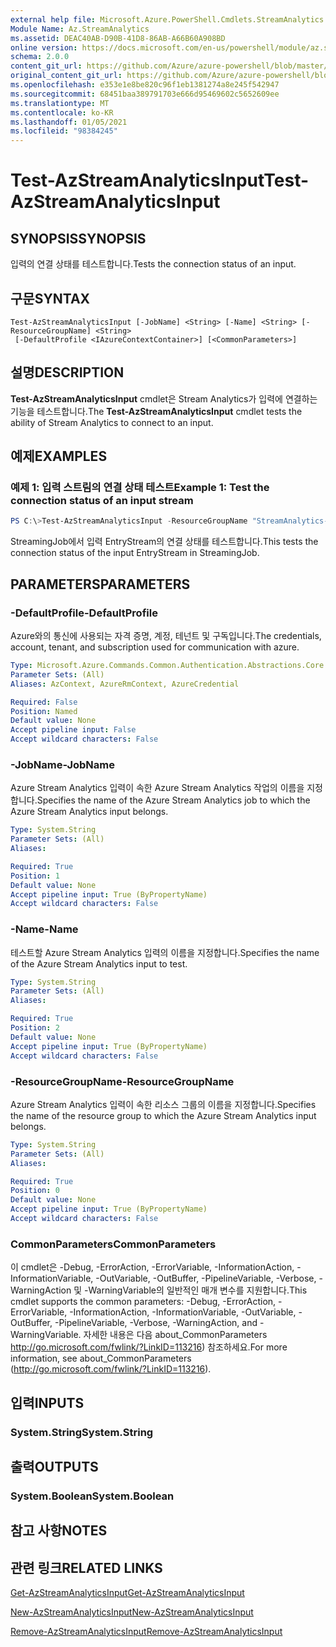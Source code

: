 ```yaml
---
external help file: Microsoft.Azure.PowerShell.Cmdlets.StreamAnalytics.dll-Help.xml
Module Name: Az.StreamAnalytics
ms.assetid: DEAC40AB-D90B-41D8-86AB-A66B60A908BD
online version: https://docs.microsoft.com/en-us/powershell/module/az.streamanalytics/test-azstreamanalyticsinput
schema: 2.0.0
content_git_url: https://github.com/Azure/azure-powershell/blob/master/src/StreamAnalytics/StreamAnalytics/help/Test-AzStreamAnalyticsInput.md
original_content_git_url: https://github.com/Azure/azure-powershell/blob/master/src/StreamAnalytics/StreamAnalytics/help/Test-AzStreamAnalyticsInput.md
ms.openlocfilehash: e353e1e8be820c96f1eb1381274a8e245f542947
ms.sourcegitcommit: 68451baa389791703e666d95469602c5652609ee
ms.translationtype: MT
ms.contentlocale: ko-KR
ms.lasthandoff: 01/05/2021
ms.locfileid: "98384245"
---
```

# <span data-ttu-id="2c2f4-101">Test-AzStreamAnalyticsInput</span><span class="sxs-lookup"><span data-stu-id="2c2f4-101">Test-AzStreamAnalyticsInput</span></span>

## <span data-ttu-id="2c2f4-102">SYNOPSIS</span><span class="sxs-lookup"><span data-stu-id="2c2f4-102">SYNOPSIS</span></span>
<span data-ttu-id="2c2f4-103">입력의 연결 상태를 테스트합니다.</span><span class="sxs-lookup"><span data-stu-id="2c2f4-103">Tests the connection status of an input.</span></span>

## <span data-ttu-id="2c2f4-104">구문</span><span class="sxs-lookup"><span data-stu-id="2c2f4-104">SYNTAX</span></span>

```
Test-AzStreamAnalyticsInput [-JobName] <String> [-Name] <String> [-ResourceGroupName] <String>
 [-DefaultProfile <IAzureContextContainer>] [<CommonParameters>]
```

## <span data-ttu-id="2c2f4-105">설명</span><span class="sxs-lookup"><span data-stu-id="2c2f4-105">DESCRIPTION</span></span>
<span data-ttu-id="2c2f4-106">**Test-AzStreamAnalyticsInput** cmdlet은 Stream Analytics가 입력에 연결하는 기능을 테스트합니다.</span><span class="sxs-lookup"><span data-stu-id="2c2f4-106">The **Test-AzStreamAnalyticsInput** cmdlet tests the ability of Stream Analytics to connect to an input.</span></span>

## <span data-ttu-id="2c2f4-107">예제</span><span class="sxs-lookup"><span data-stu-id="2c2f4-107">EXAMPLES</span></span>

### <span data-ttu-id="2c2f4-108">예제 1: 입력 스트림의 연결 상태 테스트</span><span class="sxs-lookup"><span data-stu-id="2c2f4-108">Example 1: Test the connection status of an input stream</span></span>
```powershell
PS C:\>Test-AzStreamAnalyticsInput -ResourceGroupName "StreamAnalytics-Default-West-US" -JobName "StreamingJob" -Name "EntryStream"
```

<span data-ttu-id="2c2f4-109">StreamingJob에서 입력 EntryStream의 연결 상태를 테스트합니다.</span><span class="sxs-lookup"><span data-stu-id="2c2f4-109">This tests the connection status of the input EntryStream in StreamingJob.</span></span>

## <span data-ttu-id="2c2f4-110">PARAMETERS</span><span class="sxs-lookup"><span data-stu-id="2c2f4-110">PARAMETERS</span></span>

### <span data-ttu-id="2c2f4-111">-DefaultProfile</span><span class="sxs-lookup"><span data-stu-id="2c2f4-111">-DefaultProfile</span></span>
<span data-ttu-id="2c2f4-112">Azure와의 통신에 사용되는 자격 증명, 계정, 테넌트 및 구독입니다.</span><span class="sxs-lookup"><span data-stu-id="2c2f4-112">The credentials, account, tenant, and subscription used for communication with azure.</span></span>

```yaml
Type: Microsoft.Azure.Commands.Common.Authentication.Abstractions.Core.IAzureContextContainer
Parameter Sets: (All)
Aliases: AzContext, AzureRmContext, AzureCredential

Required: False
Position: Named
Default value: None
Accept pipeline input: False
Accept wildcard characters: False
```

### <span data-ttu-id="2c2f4-113">-JobName</span><span class="sxs-lookup"><span data-stu-id="2c2f4-113">-JobName</span></span>
<span data-ttu-id="2c2f4-114">Azure Stream Analytics 입력이 속한 Azure Stream Analytics 작업의 이름을 지정합니다.</span><span class="sxs-lookup"><span data-stu-id="2c2f4-114">Specifies the name of the Azure Stream Analytics job to which the Azure Stream Analytics input belongs.</span></span>

```yaml
Type: System.String
Parameter Sets: (All)
Aliases:

Required: True
Position: 1
Default value: None
Accept pipeline input: True (ByPropertyName)
Accept wildcard characters: False
```

### <span data-ttu-id="2c2f4-115">-Name</span><span class="sxs-lookup"><span data-stu-id="2c2f4-115">-Name</span></span>
<span data-ttu-id="2c2f4-116">테스트할 Azure Stream Analytics 입력의 이름을 지정합니다.</span><span class="sxs-lookup"><span data-stu-id="2c2f4-116">Specifies the name of the Azure Stream Analytics input to test.</span></span>

```yaml
Type: System.String
Parameter Sets: (All)
Aliases:

Required: True
Position: 2
Default value: None
Accept pipeline input: True (ByPropertyName)
Accept wildcard characters: False
```

### <span data-ttu-id="2c2f4-117">-ResourceGroupName</span><span class="sxs-lookup"><span data-stu-id="2c2f4-117">-ResourceGroupName</span></span>
<span data-ttu-id="2c2f4-118">Azure Stream Analytics 입력이 속한 리소스 그룹의 이름을 지정합니다.</span><span class="sxs-lookup"><span data-stu-id="2c2f4-118">Specifies the name of the resource group to which the Azure Stream Analytics input belongs.</span></span>

```yaml
Type: System.String
Parameter Sets: (All)
Aliases:

Required: True
Position: 0
Default value: None
Accept pipeline input: True (ByPropertyName)
Accept wildcard characters: False
```

### <span data-ttu-id="2c2f4-119">CommonParameters</span><span class="sxs-lookup"><span data-stu-id="2c2f4-119">CommonParameters</span></span>
<span data-ttu-id="2c2f4-120">이 cmdlet은 -Debug, -ErrorAction, -ErrorVariable, -InformationAction, -InformationVariable, -OutVariable, -OutBuffer, -PipelineVariable, -Verbose, -WarningAction 및 -WarningVariable의 일반적인 매개 변수를 지원합니다.</span><span class="sxs-lookup"><span data-stu-id="2c2f4-120">This cmdlet supports the common parameters: -Debug, -ErrorAction, -ErrorVariable, -InformationAction, -InformationVariable, -OutVariable, -OutBuffer, -PipelineVariable, -Verbose, -WarningAction, and -WarningVariable.</span></span> <span data-ttu-id="2c2f4-121">자세한 내용은 다음 about_CommonParameters http://go.microsoft.com/fwlink/?LinkID=113216) 참조하세요.</span><span class="sxs-lookup"><span data-stu-id="2c2f4-121">For more information, see about_CommonParameters (http://go.microsoft.com/fwlink/?LinkID=113216).</span></span>

## <span data-ttu-id="2c2f4-122">입력</span><span class="sxs-lookup"><span data-stu-id="2c2f4-122">INPUTS</span></span>

### <span data-ttu-id="2c2f4-123">System.String</span><span class="sxs-lookup"><span data-stu-id="2c2f4-123">System.String</span></span>

## <span data-ttu-id="2c2f4-124">출력</span><span class="sxs-lookup"><span data-stu-id="2c2f4-124">OUTPUTS</span></span>

### <span data-ttu-id="2c2f4-125">System.Boolean</span><span class="sxs-lookup"><span data-stu-id="2c2f4-125">System.Boolean</span></span>

## <span data-ttu-id="2c2f4-126">참고 사항</span><span class="sxs-lookup"><span data-stu-id="2c2f4-126">NOTES</span></span>

## <span data-ttu-id="2c2f4-127">관련 링크</span><span class="sxs-lookup"><span data-stu-id="2c2f4-127">RELATED LINKS</span></span>

[<span data-ttu-id="2c2f4-128">Get-AzStreamAnalyticsInput</span><span class="sxs-lookup"><span data-stu-id="2c2f4-128">Get-AzStreamAnalyticsInput</span></span>](./Get-AzStreamAnalyticsInput.md)

[<span data-ttu-id="2c2f4-129">New-AzStreamAnalyticsInput</span><span class="sxs-lookup"><span data-stu-id="2c2f4-129">New-AzStreamAnalyticsInput</span></span>](./New-AzStreamAnalyticsInput.md)

[<span data-ttu-id="2c2f4-130">Remove-AzStreamAnalyticsInput</span><span class="sxs-lookup"><span data-stu-id="2c2f4-130">Remove-AzStreamAnalyticsInput</span></span>](./Remove-AzStreamAnalyticsInput.md)


